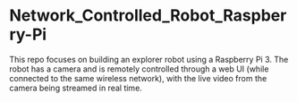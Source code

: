 # Network_Controlled_Robot_Raspberry-Pi
This repo focuses on building an explorer robot using a Raspberry Pi 3. The robot has a camera and is remotely controlled through a web UI (while connected to the same wireless network), with the live video from the camera being streamed in real time.